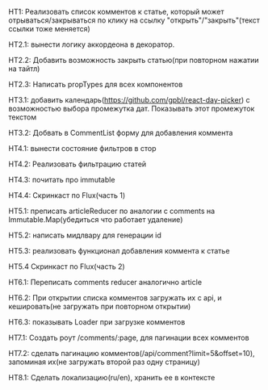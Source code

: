 HT1: Реализовать список комментов к статье, который может отрываться/закрываться по клику на ссылку "открыть"/"закрыть"(текст ссылки тоже меняется)

HT2.1: вынести логику аккордеона в декоратор.

HT2.2: Добавить возможность закрыть статью(при повторном нажатии на тайтл)

HT2.3: Написать propTypes для всех компонентов

HT3.1: добавить календарь(https://github.com/gpbl/react-day-picker) с возможностью выбора промежутка дат. Показывать этот промежуток текстом

HT3.2: Добвать в CommentList форму для добавления коммента

HT4.1: вынести состояние фильтров в стор

HT4.2: Реализовать фильтрацию статей

HT4.3: почитать про immutable

HT4.4: Скринкаст по Flux(часть 1)

HT5.1: преписать articleReducer по аналогии с comments на Immutable.Map(убедиться что работает удаление)

HT5.2: написать мидлвару для генерации id

HT5.3: реализовать функционал добавления коммента к статье

HT5.4 Скринкаст по Flux(часть 2)

HT6.1: Переписать comments reducer аналогично article

HT6.2: При открытии списка комментов загружать их с api, и кешировать(не загружать при повторном открытии)

HT6.3: показывать Loader при загрузке комментов

HT7.1: Создать роут /comments/:page, для пагинации всех комментов

HT7.2: сделать пагинацию комментов(/api/comment?limit=5&offset=10), запоминая их(не загружать второй раз одну страницу)

HT8.1: Сделать локализацию(ru/en), хранить ее в контексте
